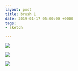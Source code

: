 ```yaml
---
layout: post
title: brush 1
date: 2019-01-17 05:00:00 +0000
tags:
- sketch

---
```

![]({{site.baseurl}}/assets/images/brush-test-1.png)

![]({{site.baseurl}}/assets/images/brush-test-shadow.png)

![]({{site.baseurl}}/assets/images/brush-test-zoom.png)